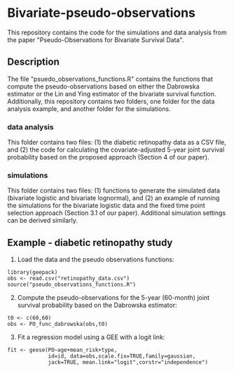 # Bivariate-pseudo-observations

This repository contains the code for the simulations and data analysis from the paper "Pseudo-Observations for Bivariate Survival Data".

## Description
The file "psuedo_observations_functions.R" contains the functions that compute the pseudo-observations based on either the Dabrowska estimator or the Lin and Ying estimator of the bivariate survival function.
Additionally, this repository contains two folders, one folder for the data analysis example, and another folder for the simulations. 
### data analysis
This folder contains two files: (1) the diabetic retinopathy data as a CSV file, and (2) the code for calculating the covariate-adjusted 5-year joint survival probability based on the proposed approach (Section 4 of our paper).
### simulations
This folder contains two files: (1) functions to generate the simulated data (bivariate logistic and bivariate lognormal), and (2) an example of running the simulations for the bivariate logistic data and the fixed time point selection approach (Section 3.1 of our paper). Additional simulation settings can be derived similarly.

## Example - diabetic retinopathy study
1. Load the data and the pseudo observations functions:
```{r}
library(geepack)
obs <- read.csv("retinopathy_data.csv")
source("pseudo_observations_functions.R")
```

2. Compute the pseudo-observations for the 5-year (60-month) joint survival probability based on the Dabrowska estimator:
```{r}
t0 <- c(60,60)
obs <- PO_func_dabrowska(obs,t0)
```

3. Fit a regression model using a GEE with a logit link:
```{r}
fit <- geese(PO~age+mean_risk+type,
             id=id, data=obs,scale.fix=TRUE,family=gaussian,
             jack=TRUE, mean.link="logit",corstr="independence")
```
